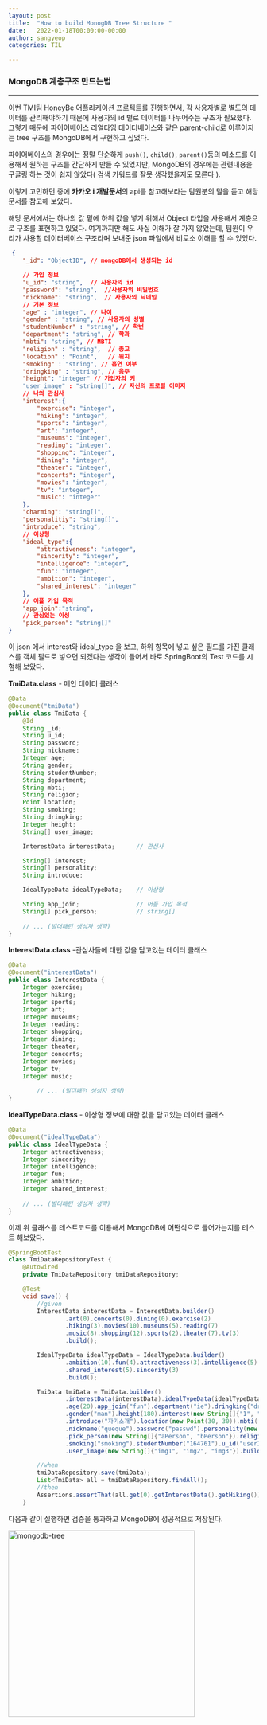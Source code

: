 ```yaml
---
layout: post
title:  "How to build MonogDB Tree Structure "
date:   2022-01-18T00:00:00-00:00
author: sangyeop
categories: TIL

---
```


###  

### MongoDB 계층구조 만드는법

------

이번 TMI팀 HoneyBe 어플리케이션 프로젝트를 진행하면서, 각 사용자별로 별도의 데이터를 관리해야하기 때문에 사용자의 id 별로 데이터를 나누어주는 구조가 필요했다. 그렇기 때문에 파이어베이스 리얼타임 데이터베이스와 같은 parent-child로 이루어지는 tree 구조를 MongoDB에서 구현하고 싶었다.

파이어베이스의 경우에는 정말 단순하게 `push()`, `child()`, `parent()`등의 메소드를 이용해서 원하는 구조를 간단하게 만들 수 있었지만, MongoDB의 경우에는 관련내용을 구글링 하는 것이 쉽지 않았다( 검색 키워드를 잘못 생각했을지도 모른다 ).

이렇게 고민하던 중에 **카카오 i 개발문서**의 api를 참고해보라는 팀원분의 말을 듣고 해당 문서를 참고해 보았다.

[카카오 i 개발문서]: https://docs.kakaoi.ai/kakao_i_account/api/

해당 문서에서는 하나의 값 밑에 하위 값을 넣기 위해서 Object 타입을 사용해서 계층으로 구조를 표현하고 있었다. 여기까지만 해도 사실 이해가 잘 가지 않았는데, 팀원이 우리가 사용할 데이터베이스 구조라며 보내준 json 파일에서 비로소 이해를 할 수 있었다.

```json
 {
	"_id": "ObjectID", // mongoDB에서 생성되는 id

	// 가입 정보
	"u_id": "string",  // 사용자의 id
	"password": "string",  //사용자의 비밀번호
	"nickname": "string",  // 사용자의 닉네임
	// 기본 정보
	"age" : "integer", // 나이
	"gender" : "string", // 사용자의 성별
	"studentNumber" : "string", // 학번
	"department": "string", // 학과
	"mbti": "string", // MBTI
	"religion" : "string",  // 종교
	"location" : "Point",   // 위치
	"smoking" : "string", // 흡연 여부
	"dringking" : "string", // 음주
	"height": "integer" // 가입자의 키
	"user_image" : "string[]", // 자신의 프로필 이미지
	// 나의 관심사
	"interest":{
		"exercise": "integer", 
		"hiking": "integer",
		"sports": "integer",
		"art": "integer",
		"museums": "integer",
		"reading": "integer",
		"shopping": "integer",
		"dining": "integer",
		"theater": "integer",
		"concerts": "integer",
		"movies": "integer",
		"tv": "integer", 
		"music": "integer"
	},
	"charming": "string[]",
	"personalitiy": "string[]",
	"introduce": "string",
	// 이상형
	"ideal_type":{
		"attractiveness": "integer",
		"sincerity": "integer",
		"intelligence": "integer",
		"fun": "integer",
		"ambition": "integer",
		"shared_interest": "integer"
	},
	// 어플 가입 목적
	"app_join":"string",
	// 관심있는 이성
	"pick_person": "string[]"
}
```

이 json 에서 interest와 ideal_type 을 보고, 하위 항목에 넣고 싶은 필드를 가진 클래스를 객체 필드로 넣으면 되겠다는 생각이 들어서 바로 SpringBoot의 Test 코드를 시험해 보았다.

**TmiData.class** - 메인 데이터 클래스

```java
@Data
@Document("tmiData")
public class TmiData {
    @Id
    String _id;
    String u_id;
    String password;
    String nickname;
    Integer age;
    String gender;
    String studentNumber;
    String department;
    String mbti;
    String religion;
    Point location;
    String smoking;
    String dringking;
    Integer height;
    String[] user_image;

    InterestData interestData;      // 관심사

    String[] interest;
    String[] personality;
    String introduce;

    IdealTypeData idealTypeData;    // 이상형

    String app_join;                // 어플 가입 목적
    String[] pick_person;           // string[]
		
  	// ... (빌더패턴 생성자 생략)
}

```



**InterestData.class** -관심사들에 대한 값을 담고있는 데이터 클래스

```java
@Data
@Document("interestData")
public class InterestData {
    Integer exercise;
    Integer hiking;
    Integer sports;
    Integer art;
    Integer museums;
    Integer reading;
    Integer shopping;
    Integer dining;
    Integer theater;
    Integer concerts;
    Integer movies;
    Integer tv;
    Integer music;
  
 		// ... (빌더패턴 생성자 생략)
}
```



**IdealTypeData.class** - 이상형 정보에 대한 값을 담고있는 데이터 클래스

```java 
@Data
@Document("idealTypeData")
public class IdealTypeData {
    Integer attractiveness;
    Integer sincerity;
    Integer intelligence;
    Integer fun;
    Integer ambition;
    Integer shared_interest;
  
   	// ... (빌더패턴 생성자 생략)
}
```

이제 위 클래스를 테스트코드를 이용해서 MongoDB에 어떤식으로 들어가는지를 테스트 해보았다.

```java
@SpringBootTest
class TmiDataRepositoryTest {
    @Autowired
    private TmiDataRepository tmiDataRepository;

    @Test
    void save() {
        //given
        InterestData interestData = InterestData.builder()
                .art(0).concerts(0).dining(0).exercise(2)
                .hiking(3).movies(10).museums(5).reading(7)
                .music(8).shopping(12).sports(2).theater(7).tv(3)
                .build();

        IdealTypeData idealTypeData = IdealTypeData.builder()
                .ambition(10).fun(4).attractiveness(3).intelligence(5)
                .shared_interest(5).sincerity(3)
                .build();

        TmiData tmiData = TmiData.builder()
                .interestData(interestData).idealTypeData(idealTypeData)
                .age(20).app_join("fun").department("ie").dringking("drink")
                .gender("man").height(180).interest(new String[]{"1", "2", "3"})
                .introduce("자기소개").location(new Point(30, 30)).mbti("ISTP")
                .nickname("queque").password("passwd").personality(new String[]{"test1", "test2"})
                .pick_person(new String[]{"aPerson", "bPerson"}).religion("christ")
                .smoking("smoking").studentNumber("164761").u_id("userId")
                .user_image(new String[]{"img1", "img2", "img3"}).build();

        //when
        tmiDataRepository.save(tmiData);
        List<TmiData> all = tmiDataRepository.findAll();
        //then
        Assertions.assertThat(all.get(0).getInterestData().getHiking()).isEqualTo(3);
    }
```

다음과 같이 실행하면 검증을 통과하고 MongoDB에 성공적으로 저장된다. 

<img width="375" alt="mongodb-tree" src="https://user-images.githubusercontent.com/78407939/149900076-04c03942-03b1-47e3-a537-dcf7c8237891.png">

